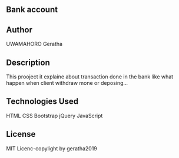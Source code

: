 ## Bank account

## Author
UWAMAHORO Geratha

## Description
This prooject it explaine about transaction done in the bank like what happen when client withdraw mone or deposing...

## Technologies Used
HTML
CSS
Bootstrap
jQuery
JavaScript

## License
MIT Licenc-copylight by geratha2019


